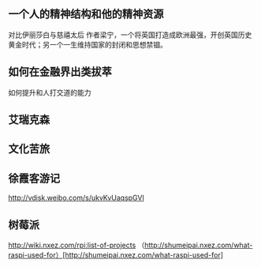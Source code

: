 ## 一个人的精神结构和他的精神资源
对比伊丽莎白与慈禧太后 作者梁宁，一个将英国打造成欧洲最强，开创英国历史黄金时代；另一个一生维持国家的封闭和思想禁锢。

## 如何在金融界出类拔萃
如何提升和人打交道的能力


## 艾瑞克森


## 文化苦旅

## 徐霞客游记
http://vdisk.weibo.com/s/ukvKvUaqspGVl

## 树莓派
http://wiki.nxez.com/rpi:list-of-projects
（http://shumeipai.nxez.com/what-raspi-used-for）[http://shumeipai.nxez.com/what-raspi-used-for]
